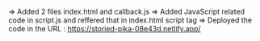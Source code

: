 => Added 2 files index.html and callback.js
=> Added JavaScript related code in script.js and reffered that in index.html script tag
=> Deployed the code in the URL : https://storied-pika-08e43d.netlify.app/
